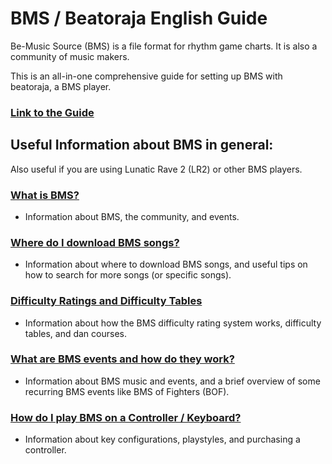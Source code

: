 # BMS / Beatoraja English Guide

Be-Music Source (BMS) is a file format for rhythm game charts. It is also a community of music makers.

This is an all-in-one comprehensive guide for setting up BMS with beatoraja, a BMS player.

### [Link to the Guide](https://github.com/wcko87/beatoraja-english-guide/wiki)

## Useful Information about BMS in general:
Also useful if you are using Lunatic Rave 2 (LR2) or other BMS players.

### [What is BMS?](https://github.com/wcko87/beatoraja-english-guide/wiki/BMS-Overview)
- Information about BMS, the community, and events.

### [Where do I download BMS songs?](https://github.com/wcko87/beatoraja-english-guide/wiki/Downloading-Songs)
- Information about where to download BMS songs, and useful tips on how to search for more songs (or specific songs).

### [Difficulty Ratings and Difficulty Tables](https://github.com/wcko87/beatoraja-english-guide/wiki/Difficulty-Tables)
- Information about how the BMS difficulty rating system works, difficulty tables, and dan courses.

### [What are BMS events and how do they work?](https://github.com/wcko87/beatoraja-english-guide/wiki/BMS-Overview#bms-community)
- Information about BMS music and events, and a brief overview of some recurring BMS events like BMS of Fighters (BOF).

### [How do I play BMS on a Controller / Keyboard?](https://github.com/wcko87/beatoraja-english-guide/wiki/Controller-and-Keyboard-Gameplay)
- Information about key configurations, playstyles, and purchasing a controller.
